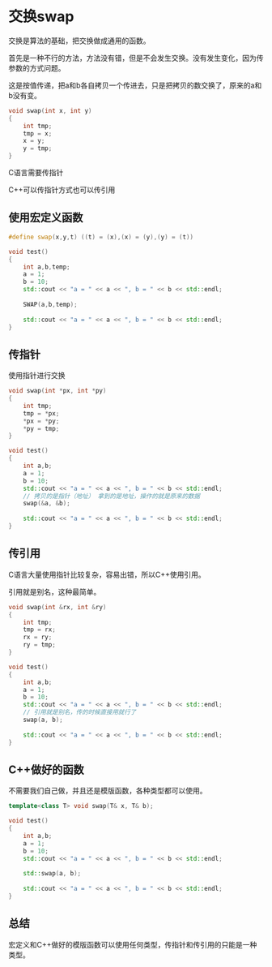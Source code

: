 # 交换swap

交换是算法的基础，把交换做成通用的函数。

首先是一种不行的方法，方法没有错，但是不会发生交换。没有发生变化，因为传参数的方式问题。

这是按值传递，把a和b各自拷贝一个传进去，只是把拷贝的数交换了，原来的a和b没有变。

```c++
void swap(int x, int y)
{
    int tmp;
    tmp = x;
    x = y;
    y = tmp;
}
```

C语言需要传指针

C++可以传指针方式也可以传引用

## 使用宏定义函数

```c++
#define swap(x,y,t) ((t) = (x),(x) = (y),(y) = (t))

void test()
{
    int a,b,temp;
    a = 1;
    b = 10;
    std::cout << "a = " << a << ", b = " << b << std::endl;
    
    SWAP(a,b,temp);
    
    std::cout << "a = " << a << ", b = " << b << std::endl;
}
```

## 传指针

使用指针进行交换

```c++
void swap(int *px, int *py)
{
    int tmp;
    tmp = *px;
    *px = *py;
    *py = tmp;
}
```

```c++
void test()
{
    int a,b;
    a = 1;
    b = 10;
    std::cout << "a = " << a << ", b = " << b << std::endl;
    // 拷贝的是指针（地址） 拿到的是地址，操作的就是原来的数据
    swap(&a, &b);
    
    std::cout << "a = " << a << ", b = " << b << std::endl;
}
```

## 传引用

C语言大量使用指针比较复杂，容易出错，所以C++使用引用。

引用就是别名，这种最简单。

```c++
void swap(int &rx, int &ry)
{
    int tmp;
    tmp = rx;
    rx = ry;
    ry = tmp;
}
```

```c++
void test()
{
    int a,b;
    a = 1;
    b = 10;
    std::cout << "a = " << a << ", b = " << b << std::endl;
    // 引用就是别名，传的时候直接用就行了
    swap(a, b);
    
    std::cout << "a = " << a << ", b = " << b << std::endl;
}
```

## C++做好的函数

不需要我们自己做，并且还是模版函数，各种类型都可以使用。

```c++
template<class T> void swap(T& x, T& b);
```

```c++
void test()
{
    int a,b;
    a = 1;
    b = 10;
    std::cout << "a = " << a << ", b = " << b << std::endl;
    
    std::swap(a, b);
    
    std::cout << "a = " << a << ", b = " << b << std::endl;
}
```

## 总结

宏定义和C++做好的模版函数可以使用任何类型，传指针和传引用的只能是一种类型。